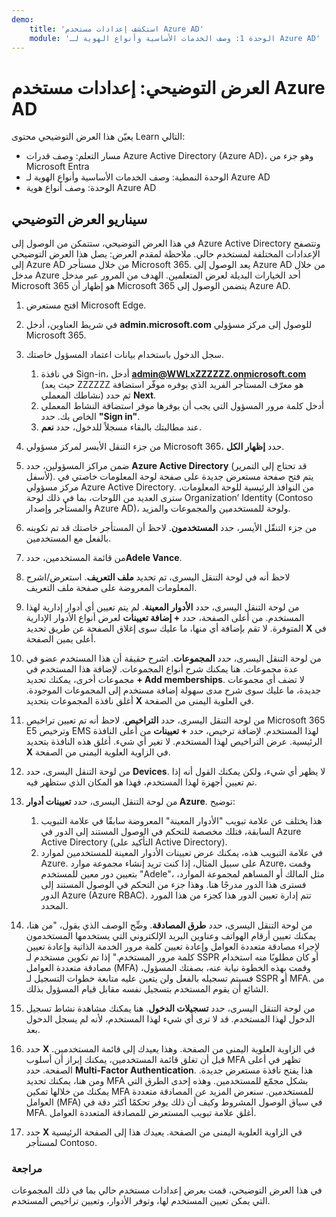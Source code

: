 ```yaml
---
demo:
    title: 'استكشف إعدادات مستخدم Azure AD'    
    module: 'الوحدة 1: وصف الخدمات الأساسية وأنواع الهوية لـ Azure AD'
---
```



# <a name="demo-azure-ad-user-settings"></a>العرض التوضيحي: إعدادات مستخدم Azure AD

يعيّن هذا العرض التوضيحي محتوى Learn التالي:

- مسار التعلم: وصف قدرات Azure Active Directory (Azure AD)، وهو جزء من Microsoft Entra
- الوحدة النمطية: وصف الخدمات الأساسية وأنواع الهوية لـ Azure AD
- الوحدة: وصف أنواع هوية Azure AD

## <a name="demo-scenario"></a>سيناريو العرض التوضيحي

في هذا العرض التوضيحي، ستتمكن من الوصول إلى Azure Active Directory وتتصفح الإعدادات المختلفة لمستخدم حالي.  ملاحظة لمقدم العرض:  يصل هذا العرض التوضيحي إلى Azure AD من خلال مستأجر Microsoft 365. يعد الوصول إلى Azure AD من خلال مدخل Azure أحد الخيارات البديلة لعرض المتعلمين. الهدف من المرور عبر مدخل Microsoft 365 هو إظهار أن Microsoft 365 يتضمن الوصول إلى Azure AD.

1. افتح مستعرض Microsoft Edge.

1. في شريط العناوين، أدخل **admin.microsoft.com** للوصول إلى مركز مسؤولي Microsoft 365.

1. سجل الدخول باستخدام بيانات اعتماد المسؤول خاصتك.
    1. في نافذة Sign-in، أدخل **admin@WWLxZZZZZZ.onmicrosoft.com** (حيث يعد ZZZZZZ هو معرّف المستأجر الفريد الذي يوفره موفّر استضافة نشاطك المعملي) ثم حدد **Next**.
    1. أدخل كلمة مرور المسؤول التي يجب أن يوفرها موفر استضافة النشاط المعملي الخاص بك. حدد **"Sign in"**.
    1. عند مطالبتك بالبقاء مسجلاً للدخول، حدد **نعم**.

1. من جزء التنقل الأيسر لمركز مسؤولي Microsoft 365، حدد **إظهار الكل**.

1. ضمن مراكز المسؤولين، حدد **Azure Active Directory** (قد تحتاج إلى التمرير لأسفل).  يتم فتح صفحة مستعرض جديدة على صفحة لوحة المعلومات خاصتي في مركز مسؤولي Azure Active Directory. من النوافذ الرئيسية للوحة المعلومات، سترى العديد من اللوحات، بما في ذلك لوحة Organization’ Identity (Contoso والمستأجر وإصدار Azure AD)، ولوحة للمستخدمين والمجموعات والمزيد.

1. من جزء التنقّل الأيسر، حدد **المستخدمون**. لاحظ أن المستأجر خاصتك قد تم تكوينه بالفعل مع المستخدمين.

1. من قائمة المستخدمين، حدد**Adele Vance**.

1. لاحظ أنه في لوحة التنقل اليسرى، تم تحديد **ملف التعريف**.  استعرض/اشرح المعلومات المعروضة على صفحة ملف التعريف.

1. من لوحة التنقل اليسرى، حدد **الأدوار المعينة**.  لم يتم تعيين أي أدوار إدارية لهذا المستخدم.  من أعلى الصفحة، حدد **+ إضافة تعيينات** لعرض أنواع الأدوار الإدارية المتوفرة.  لا تقم بإضافة أي منها، ما عليك سوى إغلاق الصفحة عن طريق تحديد **X** في أعلى يمين الصفحة.

1. من لوحة التنقل اليسرى، حدد **المجموعات**.  اشرح حقيقة أن هذا المستخدم عضو في عدة مجموعات.  هنا يمكنك شرح أنواع المجموعات.  لإضافة هذا المستخدم في مجموعات أخرى، يمكنك تحديد **+ Add memberships**.  لا تضف أي مجموعات جديدة، ما عليك سوى شرح مدى سهولة إضافة مستخدم إلى المجموعات الموجودة. أغلق نافذة المجموعات بتحديد **X** في العلوية اليمنى من الصفحة.

1. من لوحة التنقل اليسرى، حدد **التراخيص**. لاحظ أنه تم تعيين تراخيص Microsoft 365 E5 وترخيص EMS لهذا المستخدم.  لإضافة ترخيص، حدد **+ تعيينات** من أعلى النافذة الرئيسية.  عرض التراخيص لهذا المستخدم. لا تغير أي شيء.  أغلق هذه النافذة بتحديد **X** في الزاوية العلوية اليمنى من الصفحة.

1. من لوحة التنقل اليسرى، حدد **Devices**.  لا يظهر أي شيء، ولكن يمكنك القول أنه إذا تم تعيين أجهزة لهذا المستخدم، فهذا هو المكان الذي ستظهر فيه.

1. من لوحة التنقل اليسرى، حدد **تعيينات أدوار Azure**.  توضيح:
    1. هذا يختلف عن علامة تبويب "الأدوار المعينة" المعروضة سابقًا في علامة التبويب السابقة، فتلك مخصصة للتحكم في الوصول المستند إلى الدور في Azure Active Directory (التأكيد على Active Directory).
    1. في علامة التبويب هذه، يمكنك عرض تعيينات الأدوار المعينة للمستخدمين لموارد Azure. على سبيل المثال، إذا كنت تريد إنشاء مجموعة موارد Azure، وقمت بتعيين دور معين للمستخدم "Adele"، مثل المالك أو المساهم لمجموعة الموارد، فسترى هذا الدور مدرجًا هنا. وهذا جزء من التحكم في الوصول المستند إلى الدور Azure (Azure RBAC). تتم إدارة تعيين الدور هذا كجزء من هذا المورد المحدد.

1. من لوحة التنقل اليسرى، حدد **طرق المصادقة**.  وضِّح الوصف الذي يقول، "من هنا، يمكنك تعيين أرقام الهواتف وعناوين البريد الإلكتروني التي يستخدمها المستخدمون لإجراء مصادقة متعددة العوامل وإعادة تعيين كلمة مرور الخدمة الذاتية وإعادة تعيين كلمة مرور المستخدم." إذا تم تكوين مستخدم لـ SSPR أو كان مطلوبًا منه استخدام مصادقة متعددة العوامل (MFA) وقمت بهذه الخطوة نيابة عنه، بصفتك المسؤول، فسيتم تسجيله بالفعل ولن يتعين عليه متابعة خطوات التسجيل لـ SSPR أو MFA.  من الشائع أن يقوم المستخدم بتسجيل نفسه مقابل قيام المسؤول بذلك.

1. من لوحة التنقل اليسرى، حدد **تسجيلات الدخول**.  هنا يمكنك مشاهدة نشاط تسجيل الدخول لهذا المستخدم.  قد لا ترى أي شيء لهذا المستخدم، لأنه لم يسجل الدخول بعد.

1. حدد **X** في الزاوية العلوية اليمنى من الصفحة. وهذا يعيدك إلى قائمة المستخدمين.  قبل أن تغلق قائمة المستخدمين، يمكنك إبراز أن أسلوب MFA تظهر في أعلى الصفحة.  حدد ⁧**⁩Multi-Factor Authentication⁧**⁩.  هذا يفتح نافذة مستعرض جديدة.  ومن هنا، يمكنك تحديد MFA بشكل مجمّع للمستخدمين.  وهذه إحدى الطرق التي يمكنك من خلالها تمكين MFA للمستخدمين.  سنعرض المزيد عن المصادقة متعددة العوامل (MFA) في سياق الوصول المشروط وكيف أن ذلك يوفر تحكمًا أكثر دقة في MFA.  أغلق علامة تبويب المستعرض للمصادقة المتعددة العوامل.

1. حدد **X** في الزاوية العلوية اليمنى من الصفحة. يعيدك هذا إلى الصفحة الرئيسية لمستأجر Contoso.

### <a name="review"></a>مراجعة

في هذا العرض التوضيحي، قمت بعرض إعدادات مستخدم حالي بما في ذلك المجموعات التي يمكن تعيين المستخدم لها، وتوفر الأدوار، وتعيين تراخيص المستخدم.
